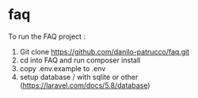 # faq

To run the FAQ project :

1. Git clone https://github.com/danilo-patrucco/faq.git
2. cd into FAQ and run composer install
3. copy .env.example to .env
4. setup database / with sqlite or other (https://laravel.com/docs/5.8/database)
 
